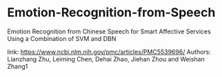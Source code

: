 # Emotion-Recognition-from-Speech

Emotion Recognition from Chinese Speech for Smart Affective Services Using a Combination of SVM and DBN


link: https://www.ncbi.nlm.nih.gov/pmc/articles/PMC5539696/
Authors: Lianzhang Zhu, Leiming Chen, Dehai Zhao, Jiehan Zhou and Weishan Zhang1
